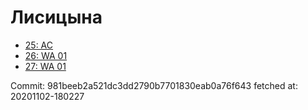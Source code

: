 # Лисицына
- [25: AC](25.md)
- [26: WA 01](26.md)
- [27: WA 01](27.md)

Commit: 981beeb2a521dc3dd2790b7701830eab0a76f643
 fetched at: 20201102-180227
